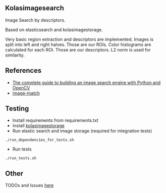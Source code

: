 ## Kolasimagesearch
Image Search by descriptors. 

Based on elasticsearch and kolasimagestorage.

Very basic region extraction and descriptors are implemented. 
Images is split into left and right halves. 
Those are our ROIs. 
Color histograms are calculated for each ROI. 
Those are our descriptors.
L2 norm is used for similarity.

## References 
* [The complete guide to building an image search engine with Python and OpenCV](http://www.pyimagesearch.com/2014/12/01/complete-guide-building-image-search-engine-python-opencv/)
* [image-match](https://github.com/ascribe/image-match)

## Testing
* Install requirements from requirements.txt
* Install [kolasimagestorage](https://github.com/serge-m/kolasimagestorage)
* Run elastic search and image storage (required for integration tests)
 ```
 ./run_dependencies_for_tests.sh
 ```
 
* Run tests
 ```
 ./run_tests.sh
 ```

## Other

TODOs and Issues [here](https://github.com/serge-m/kolasimagesearch/issues)
